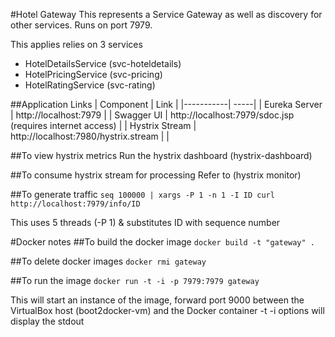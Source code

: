 #Hotel Gateway
This represents a Service Gateway as well as discovery for other services. Runs on port 7979.

This applies relies on 3 services 
- HotelDetailsService (svc-hoteldetails)
- HotelPricingService (svc-pricing)
- HotelRatingService (svc-rating)

##Application Links
| Component | Link |
|-----------| -----|
| Eureka Server | http://localhost:7979 |
| Swagger UI | http://localhost:7979/sdoc.jsp (requires internet access) |
| Hystrix Stream | http://localhost:7980/hystrix.stream | |

##To view hystrix metrics 
Run the hystrix dashboard (hystrix-dashboard)

##To consume hystrix stream for processing
Refer to (hystrix monitor)

##To generate traffic
`seq 100000 | xargs -P 1 -n 1 -I ID curl http://localhost:7979/info/ID`

This uses 5 threads (-P 1) & substitutes ID with sequence number


#Docker notes
##To build the docker image
`docker build -t "gateway" .`

##To delete docker images
`docker rmi gateway`

##To run the image
`docker run -t -i -p 7979:7979 gateway`

This will start an instance of the image, forward port 9000 between the VirtualBox host (boot2docker-vm) and the Docker container
-t -i options will display the stdout